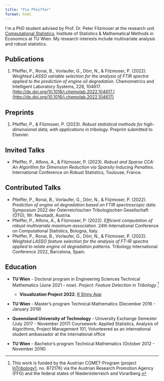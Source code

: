 ```yaml
---
title: "Pia Pfeiffer"
format: html
---
```


I'm a PhD student advised by Prof. Dr. Peter Filzmoser at the research unit [Computational Statistics](https://www.tuwien.at/mg/cstat), Institute of Statistics & Mathematical Methods in Economics at TU Wien.
My research interests include multivariate analysis and robust statistics.

## Publications
1. Pfeiffer, P., Ronai, B., Vorlaufer, G., Dörr, N., & Filzmoser, P. (2022). *Weighted LASSO variable selection for the analysis of FTIR spectra applied to the prediction of engine oil degradation.* Chemometrics and Intelligent Laboratory Systems, 228, 104617. [http://dx.doi.org/10.1016/j.chemolab.2022.104617.](http://dx.doi.org/10.1016/j.chemolab.2022.104617)

## Preprints
1. Pfeiffer, P., & Filzmoser, P. (2023). *Robust statistical methods for high-dimensional data, with applications in tribology.* Preprint submitted to Elsevier.

## Invited Talks
- Pfeiffer, P., Alfons, A., & Filzmoser, P. (2023). *Robust and Sparse CCA: An Algorithm for Dimension Reduction via Sparsity Inducing Penalties.* International Conference on Robust Statistics, Toulouse, France.

## Contributed Talks
- Pfeiffer, P., Ronai, B., Vorlaufer, G., Dörr, N., & Filzmoser, P. (2022). *Prediction of engine oil degradation based on FTIR spectroscopic data.* Symposium 2022 der Österreichischen Tribologischen Gesellschaft (ÖTG), Wr. Neustadt, Austria.
- Pfeiffer, P., Alfons, A., & Filzmoser, P. (2022). *Efficient computation of robust multivariate maximum association.* 24th International Conference on Computational Statistics, Bologna, Italy.
- Pfeiffer, P., Ronai, B., Vorlaufer, G., Dörr, N., & Filzmoser, P. (2022). *Weighted LASSO feature selection for the analysis of FT-IR spectra applied to relate engine oil degradation patterns.* Tribology International Conference 2022, Barcelona, Spain.

## Education
- **TU Wien** - Doctoral program in Engineering Sciences Technical Mathematics (June 2021 - now). *Project: Feature Detection in Tribology* [^1]

    - **Visualization Project 2022**: [R Shiny App](https://u15sp1-piapfeiffer.shinyapps.io/londontube_shiny_app/)

[^1]: This work is funded by the Austrian
COMET-Program (project [InTribology1](https://projekte.ffg.at/projekt/3228396), no. 872176) via the
Austrian Research Promotion Agency (FFG) and the federal
states of Niederösterreich and Vorarlberg.

- **TU Wien** - Master’s program Technical Mathematics (December 2016 - January 2019)

- **Queensland University of Technology** - University Exchange Semester (July 2017 - November 2017)
Coursework: Applied Statistics, Analysis of Algorithms, Project Management 101, 
Volunteered as an international student ambassador at the international office


- **TU Wien** - Bachelor’s program Technical Mathematics (October 2012 - November 2016)

